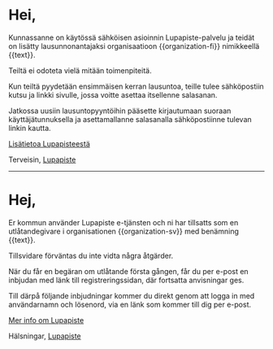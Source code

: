 # Hei,

Kunnassanne on k&auml;yt&ouml;ss&auml; s&auml;hk&ouml;isen asioinnin Lupapiste-palvelu ja teid&auml;t on lis&auml;tty lausunnonantajaksi organisaatioon {{organization-fi}} nimikkeell&auml; {{text}}.

Teilt&auml; ei odoteta viel&auml; mit&auml;&auml;n toimenpiteit&auml;.

Kun teilt&auml; pyydet&auml;&auml;n ensimm&auml;isen kerran lausuntoa, teille tulee s&auml;hk&ouml;postiin kutsu ja linkki sivulle, jossa voitte asettaa itsellenne salasanan.

Jatkossa uusiin lausuntopyynt&ouml;ihin p&auml;&auml;sette kirjautumaan suoraan k&auml;ytt&auml;j&auml;tunnuksella ja asettamallanne salasanalla s&auml;hk&ouml;postiinne tulevan linkin kautta.

[Lis&auml;tietoa Lupapisteest&auml;](https://www.lupapiste.fi/viranomaisille)

Terveisin,
[Lupapiste](https://www.lupapiste.fi/)

---

# Hej,

Er kommun anv&auml;nder Lupapiste e-tj&auml;nsten och ni har tillsatts som en utl&aring;tandegivare i organisationen {{organization-sv}} med ben&auml;mning {{text}}.

Tillsvidare f&ouml;rv&auml;ntas du inte vidta n&aring;gra &aring;tg&auml;rder.

N&auml;r du f&aring;r en beg&auml;ran om utl&aring;tande f&ouml;rsta g&aring;ngen, f&aring;r du per e-post en inbjudan med l&auml;nk till registreringssidan, d&auml;r fortsatta anvisningar ges.

Till d&auml;rp&aring; f&ouml;ljande inbjudningar kommer du direkt genom att logga in med anv&auml;ndarnamn och l&ouml;senord, via en l&auml;nk som kommer till dig per e-post.

[Mer info om Lupapiste](https://www.lupapiste.fi/sv/myndigheter)

Hälsningar,
[Lupapiste](https://www.lupapiste.fi/)

